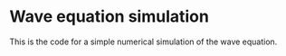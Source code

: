 # Wave equation simulation

This is the code for a simple numerical simulation of the wave equation.
